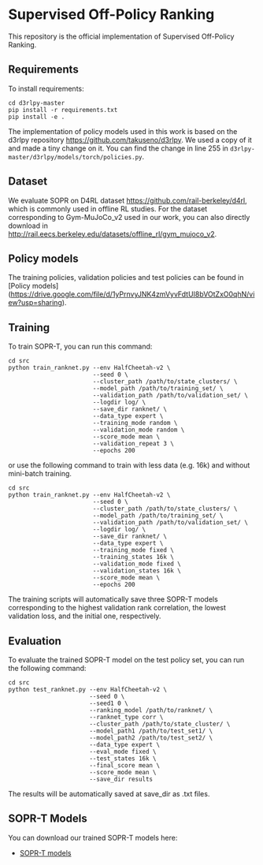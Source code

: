 # Supervised Off-Policy Ranking

This repository is the official implementation of Supervised Off-Policy Ranking. 

## Requirements

To install requirements:

```setup
cd d3rlpy-master
pip install -r requirements.txt
pip install -e .
```

The implementation of policy models used in this work is based on the d3rlpy repository https://github.com/takuseno/d3rlpy. We used a copy of it and made a tiny change on it. You can find the change in line 255 in `d3rlpy-master/d3rlpy/models/torch/policies.py`.


## Dataset

We evaluate SOPR on D4RL dataset https://github.com/rail-berkeley/d4rl, which is commonly used in offline RL studies.
For the dataset corresponding to Gym-MuJoCo_v2 used in our work, you can also directly download in http://rail.eecs.berkeley.edu/datasets/offline_rl/gym_mujoco_v2.


## Policy models

The training policies, validation policies and test policies can be found in [Policy models] (https://drive.google.com/file/d/1yPrnvyJNK4zmVyvFdtUI8bVOtZxO0qhN/view?usp=sharing). 


## Training

To train SOPR-T, you can run this command:

```train_random
cd src
python train_ranknet.py --env HalfCheetah-v2 \
                        --seed 0 \
                        --cluster_path /path/to/state_clusters/ \
                        --model_path /path/to/training_set/ \
                        --validation_path /path/to/validation_set/ \
                        --logdir log/ \
                        --save_dir ranknet/ \
                        --data_type expert \
                        --training_mode random \
                        --validation_mode random \
                        --score_mode mean \
                        --validation_repeat 3 \
                        --epochs 200
```

or use the following command to train with less data (e.g. 16k) and without mini-batch training.

```train_random
cd src
python train_ranknet.py --env HalfCheetah-v2 \
                        --seed 0 \
                        --cluster_path /path/to/state_clusters/ \
                        --model_path /path/to/training_set/ \
                        --validation_path /path/to/validation_set/ \
                        --logdir log/ \
                        --save_dir ranknet/ \
                        --data_type expert \
                        --training_mode fixed \
                        --training_states 16k \
                        --validation_mode fixed \
                        --validation_states 16k \
                        --score_mode mean \
                        --epochs 200
```
The training scripts will automatically save three SOPR-T models corresponding to the highest validation rank correlation, the lowest validation loss, and the initial one, respectively. 


## Evaluation

To evaluate the trained SOPR-T model on the test policy set, you can run the following command:

```eval
cd src
python test_ranknet.py --env HalfCheetah-v2 \
                       --seed 0 \
                       --seed1 0 \
                       --ranking_model /path/to/ranknet/ \
                       --ranknet_type corr \
                       --cluster_path /path/to/state_cluster/ \
                       --model_path1 /path/to/test_set1/ \
                       --model_path2 /path/to/test_set2/ \
                       --data_type expert \
                       --eval_mode fixed \
                       --test_states 16k \
                       --final_score mean \
                       --score_mode mean \
                       --save_dir results
```

The results will be automatically saved at save_dir as .txt files.


## SOPR-T Models 

You can download our trained SOPR-T models here:

- [SOPR-T models](https://drive.google.com/drive/folders/18QNVhh3Fv8FXrdC-sr-TdI_SHTF4Si00?usp=sharing) 





